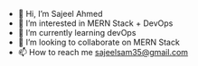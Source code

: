 - 👋 Hi, I’m Sajeel Ahmed
- 👀 I’m interested in MERN Stack + DevOps
- 🌱 I’m currently learning devOps
- 💞️ I’m looking to collaborate on MERN Stack
- 📫 How to reach me sajeelsam35@gmail.com
